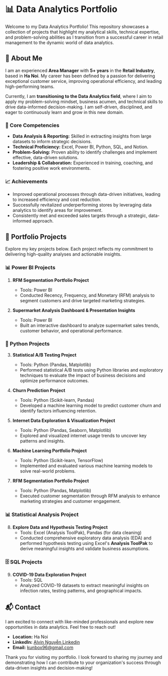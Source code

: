 # 📊 Data Analytics Portfolio

Welcome to my Data Analytics Portfolio! This repository showcases a collection of projects that highlight my analytical skills, technical expertise, and problem-solving abilities as I transition from a successful career in retail management to the dynamic world of data analytics.

## 📌 About Me
I am an experienced **Area Manager** with **5+ years** in the **Retail Industry**, based in **Ha Noi**. My career has been defined by a passion for delivering exceptional customer service, improving operational efficiency, and leading high-performing teams.

Currently, I am **transitioning to the Data Analytics field**, where I aim to apply my problem-solving mindset, business acumen, and technical skills to drive data-informed decision-making. I am self-driven, disciplined, and eager to continuously learn and grow in this new domain.

### 💼 Core Competencies
- **Data Analysis & Reporting:** Skilled in extracting insights from large datasets to inform strategic decisions.
- **Technical Proficiency:** Excel, Power BI, Python, SQL, and Notion.
- **Problem-Solving:** Proven ability to identify challenges and implement effective, data-driven solutions.
- **Leadership & Collaboration:** Experienced in training, coaching, and fostering positive work environments.

### 📈 Achievements
- Improved operational processes through data-driven initiatives, leading to increased efficiency and cost reduction.
- Successfully revitalized underperforming stores by leveraging data analytics to identify areas for improvement.
- Consistently met and exceeded sales targets through a strategic, data-informed approach.

## 📂 Portfolio Projects
Explore my key projects below. Each project reflects my commitment to delivering high-quality analyses and actionable insights.

### 📊 Power BI Projects

1. **RFM Segmentation Portfolio Project**
   - Tools: Power BI
   - Conducted Recency, Frequency, and Monetary (RFM) analysis to segment customers and drive targeted marketing strategies.

2. **Supermarket Analysis Dashboard & Presentation Insights**
   - Tools: Power BI
   - Built an interactive dashboard to analyze supermarket sales trends, customer behavior, and operational performance.

### 🐍 Python Projects

3. **Statistical A/B Testing Project**
   - Tools: Python (Pandas, Matplotlib)
   - Performed statistical A/B tests using Python libraries and exploratory techniques to evaluate the impact of business decisions and optimize performance outcomes.

4. **Churn Prediction Project**
   - Tools: Python (Scikit-learn, Pandas)
   - Developed a machine learning model to predict customer churn and identify factors influencing retention.

5. **Internet Data Exploration & Visualization Project**
   - Tools: Python (Pandas, Seaborn, Matplotlib)
   - Explored and visualized internet usage trends to uncover key patterns and insights.

6. **Machine Learning Portfolio Project**
   - Tools: Python (Scikit-learn, TensorFlow)
   - Implemented and evaluated various machine learning models to solve real-world problems.

7. **RFM Segmentation Portfolio Project**
   - Tools: Python (Pandas, Matplotlib)
   - Executed customer segmentation through RFM analysis to enhance marketing strategies and customer engagement.

### 📊 Statistical Analysis Project

8. **Explore Data and Hypothesis Testing Project**
   - Tools: Excel (Analysis ToolPak), Pandas (for data cleaning)
   - Conducted comprehensive exploratory data analysis (EDA) and performed hypothesis testing using Excel's **Analysis ToolPak** to derive meaningful insights and validate business assumptions.

### 🗄️ SQL Projects

9. **COVID-19 Data Exploration Project**
   - Tools: SQL
   - Analyzed COVID-19 datasets to extract meaningful insights on infection rates, testing patterns, and geographical impacts.

## 📬 Contact

I am excited to connect with like-minded professionals and explore new opportunities in data analytics. Feel free to reach out!

- **Location:** Ha Noi
- **LinkedIn:** [Alvin Nguyễn Linkedin](https://www.linkedin.com/in/datnguyen9605/)
- **Email:** kunbox96@gmail.com

Thank you for visiting my portfolio. I look forward to sharing my journey and demonstrating how I can contribute to your organization's success through data-driven insights and decision-making!

